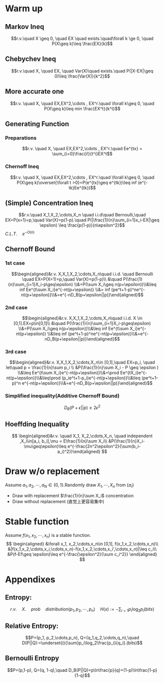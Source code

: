# Warm up
## Markov Ineq
$$r.v.\quad X \geq 0, \quad EX \quad exists.\quad\forall k \ge 0, \quad P(X\geq k)\leq \frac{EX}{k}$$
## Chebychev Ineq
$$r.v.\quad X, \quad EX, \quad Var(X)\quad exists.\quad P(|X-EX|\geq 0)\leq \frac{Var(X)}{k^2}$$
## More accurate one
$$r.v. \quad X, \quad EX,EX^2,\cdots , EX^r.\quad \forall k\geq 0, \quad P(X\geq k)\leq min \frac{EX^t}{k^t}$$
## Generating Function
### Preparations
$$r.v. \quad X, \quad EX,EX^2,\cdots , EX^r.\quad Ee^{tx} = \sum_{i=0}\frac{i!}{t^i}EX^t$$
### Chernoff Ineq
$$r.v. \quad X, \quad EX,EX^2,\cdots , EX^r.\quad \forall k\geq 0, \quad P(X\geq k)\overset{\forall t >0}=P(e^{tx}\geq e^{tk})\leq inf (e^{-tk}Ee^{tk})$$
## (Simple) Concentration Ineq
$$r.v.\quad X_1,X_2,\cdots,X_n \quad i.i.d\quad Bernoulli,\quad EX=P(x=1)=p,\quad Var(X)=p(1-p).\quad P(|\frac{1}{n}\sum_{i=1}x_i-EX|\geq \epsilon) \leq \frac{p(1-p)}{n\epsilon^2}$$
$C.L.T. \quad e^{-O(n)}$
## Chernoff Bound 
### 1st case
$$\begin{aligned}&r.v. X,X_1,X_2,\cdots,X_n\quad i.i.d. \quad Bernoulli \quad EX=P(X=1)=p,\quad Var(X)=p(1-p)\\ &\quad P(\frac{1}{n}\sum_{i=1}X_i-p\geq\epsilon) \\&=P(\sum X_i\geq n(p+\epsilon))\\&\leq inf Ee^{t\sum X_i}e^{-nt(p+\epsilon)} \\&= inf (pe^t+1-p)^ne^{-nt(p+\epsilon)}\\&=e^{-nD_B(p+\epsilon||p)}\end{aligned}$$
### 2nd case
$$\begin{aligned}&r.v. X,X_1,X_2,\cdots,X_n\quad i.i.d. X \in [0,1].EX=p\in[0,1]\\ &\quad P(\frac{1}{n}\sum_{i=1}X_i-p\geq\epsilon) \\&=P(\sum X_i\geq n(p+\epsilon))\\&\leq inf Ee^{t\sum X_i}e^{-nt(p+\epsilon)} \\&\leq inf (pe^t+1-p)^ne^{-nt(p+\epsilon)}\\&=e^{-nD_B(p+\epsilon||p)}\end{aligned}$$
### 3rd case
$$\begin{aligned}&r.v. X,X_1,X_2,\cdots,X_n\in [0,1],\quad  EX=p_i, \quad let\quad p = \frac{1}{n}\sum p_i \\ &P(\frac{1}{n}\sum X_i - P \geq \epsilon ) \\&\leq Ee^{t\sum X_i}e^{-nt(p+\epsilon)}\\&=\prod Ee^{tX_i}e^{-nt(p+\epsilon)}\\&\leq\prod (p_ie^t+1-p_i)e^{-nt(p+\epsilon)}\\&\leq (pe^t+1-p)^n e^{-nt(p+\epsilon)}\\&=e^{-nD_B(p+\epsilon||p)}\end{aligned}$$
### Simplified inequality(Additive Chernoff Bound)
$$
D_B(P+\epsilon ||p) \geq2\epsilon^2
$$

## Hoeffding Inequality
$$
\begin{aligned}&r.v. \quad  X_1, X_2,\cdots,X_n, \quad independent ,X_i\in[a_i, b_i],\mu = E\frac{1}{n}\sum X_i\\ &P(\frac{1}{n}X_i-\mu\geq\epsilon)\leq e^{-\frac{2n^2\epsilon^2}{\sum(b_i-a_i)^2}}\end{aligned}
$$
# Draw w/o replacement
Assume $a_1, a_2,\cdots,a_N\in\{0,1\}$.Randomly draw $X_1,\cdots,X_n$ from $\{a_i\}$
- Draw with replacement  $\frac{1}{n}\sum X_i$ concentration
- Draw without replacement (直觉上更容易集中)
# Stable function
Assume $f(x_1, x_2,\cdots, x_n)$ is a stable function.
$$
\begin{aligned}
&\forall x_1, x_2,\cdots,x_n\in [0,1], f(x_1,x_2,\cdots,x_n)\\
&|f(x_1,x_2,\cdots,x_i,\cdots,x_n)-f(x_1,x_2,\cdots,x_i',\cdots,x_n)|\leq c_i\\
&P(f-Ef\geq \epsilon)\leq e^{-\frac{\epsilon^2}{\sum c_i^2}}
\end{aligned}
$$
# Appendixes
## Entropy: 
$$r.v. \quad X .\quad prob \quad distribution(p_1,p_2,\cdots,p_n)\quad H(x):=-\sum_{i=1}p_i\log_2{p_i}(bits)$$
## Relative Entropy:
$$P=(p_1, p_2,\cdots,p_n), Q=(q_1,q_2,\cdots,q_n),\quad D(P||Q):=\underset{i}{\sum}p_i\log_2\frac{p_i}{q_i}.(bits)$$
## Bernoulli Entropy
$$P=(p,1-p), Q=(q, 1-q),\quad D_B(P||Q)=p\ln\frac{p}{q}+(1-p)\ln\frac{1-p}{1-q}$$

